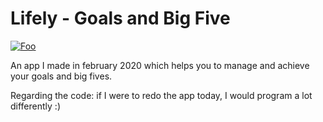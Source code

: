 # Lifely - Goals and Big Five
[![Foo](https://lh3.googleusercontent.com/ws4ie9mB5NUfaz7Y6ZTJ_f00VGEj9_uS-DIg0szSntYE7SIfkJZqfaaQkc21t2GRlvpI)](https://play.google.com/store/apps/details?id=de.jensbecker.lifely)

 An app I made in february 2020 which helps you to manage and achieve your goals and big fives.
 
 Regarding the code: if I were to redo the app today, I would program a lot differently :)

